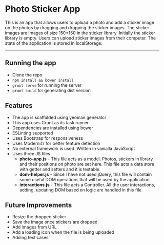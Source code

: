 Photo Sticker App
===================

This is an app that allows users to upload a photo and add a sticker image on the photos by dragging and dropping the sticker images. The sticker images are images of size 150*150 in the sticker library. Initially the sticker library is empty. Users can upload sticker images from their computer. The state of the application is stored in localStorage.

----------
Running the app
-------------
 - Clone the repo
 - `npm install && bower install`
 - `grunt serve` for running the server
 - `grunt build` for generating dist version

Features
-------------

 - The app is scaffolded using yeoman generator
 - This app uses Grunt as its task runner
 - Dependencies are installed using bower
 - ESLinting supported
 - Uses Bootstrap for responsiveness
 - Uses Modernizr for better feature detection
 - No external framework is used. Written in vanialla JavaScript
 - Uses three JS files
	 - **photo-app.js** - This file acts as a model. Photos, stickers in library and their positions on photo are set here. This file acts a data store with getter and setters and it is testable.
	 - **dom-helper.js** - Since I have not used jQuery, this file will contain some useful DOM operations that will be used by the application.
	 - **interactions.js** - This file acts a Controller. All the user interactions, adding, updating DOM based on logic are handled in this file.

Future Improvements
-------------

 - Resize the dropped sticker
 - Save the image once stickers are dropped
 - Add Images from URL
 - Add a loading icon when the file is being uploaded
 - Adding test cases